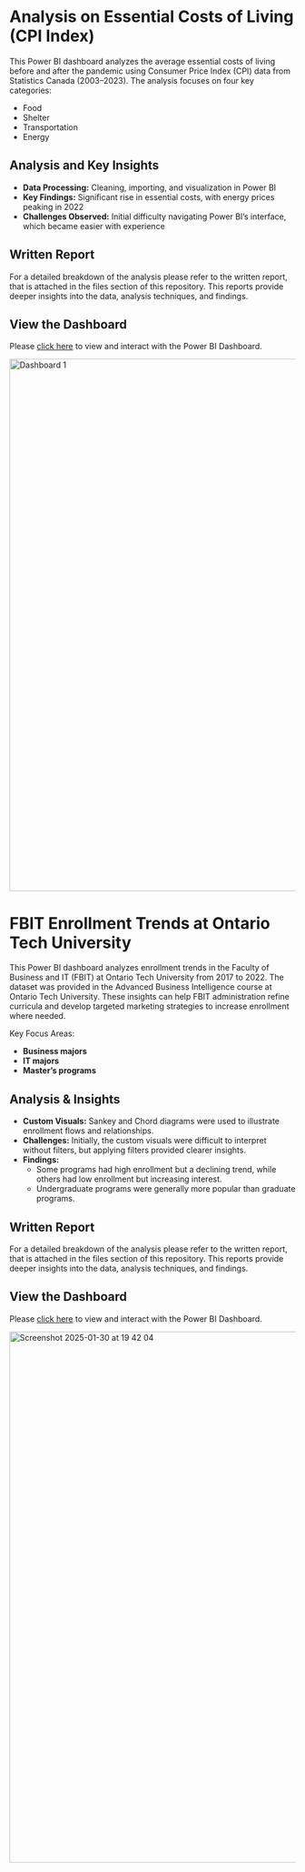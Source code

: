 # Analysis on Essential Costs of Living (CPI Index)

This Power BI dashboard analyzes the average essential costs of living before and after the pandemic using Consumer Price Index (CPI) data from Statistics Canada (2003–2023). The analysis focuses on four key categories:
- Food
- Shelter
- Transportation
- Energy

## Analysis and Key Insights

- **Data Processing:** Cleaning, importing, and visualization in Power BI
- **Key Findings:** Significant rise in essential costs, with energy prices peaking in 2022
- **Challenges Observed:** Initial difficulty navigating Power BI’s interface, which became easier with experience

## Written Report
For a detailed breakdown of the analysis please refer to the written report, that is attached in the files section of this repository. This reports provide deeper insights into the data, analysis techniques, and findings. 

## View the Dashboard
Please [click here](https://app.powerbi.com/view?r=eyJrIjoiYmQ1YzgxMGYtOWI3My00MmI1LWE3YWItOWQyNDM4NmY1YTBmIiwidCI6IjUxY2NhMGUxLTJkNWEtNGQxYi1hYTlhLWRkYWFhNzhhZWVjMiJ9) to view and interact with the Power BI Dashboard. 

<img width="936" alt="Dashboard 1" src="https://github.com/user-attachments/assets/49dab4d7-eddc-4686-a30b-5664291d4c40" />


# FBIT Enrollment Trends at Ontario Tech University
This Power BI dashboard analyzes enrollment trends in the Faculty of Business and IT (FBIT) at Ontario Tech University from 2017 to 2022. The dataset was provided in the Advanced Business Intelligence course at Ontario Tech University. These insights can help FBIT administration refine curricula and develop targeted marketing strategies to increase enrollment where needed.

Key Focus Areas:
- **Business majors**
- **IT majors**
- **Master’s programs**

## Analysis & Insights
- **Custom Visuals:** Sankey and Chord diagrams were used to illustrate enrollment flows and relationships.
- **Challenges:** Initially, the custom visuals were difficult to interpret without filters, but applying filters provided clearer insights.
- **Findings:**
  - Some programs had high enrollment but a declining trend, while others had low enrollment but increasing interest.
  - Undergraduate programs were generally more popular than graduate programs.

## Written Report
For a detailed breakdown of the analysis please refer to the written report, that is attached in the files section of this repository. This reports provide deeper insights into the data, analysis techniques, and findings. 

## View the Dashboard
Please [click here](https://app.fabric.microsoft.com/view?r=eyJrIjoiZTBiMzg5NDctZTlkNi00NzBhLTkxNTgtMjQyOTRjZTdmN2ZiIiwidCI6IjUxY2NhMGUxLTJkNWEtNGQxYi1hYTlhLWRkYWFhNzhhZWVjMiJ9) to view and interact with the Power BI Dashboard.

<img width="934" alt="Screenshot 2025-01-30 at 19 42 04" src="https://github.com/user-attachments/assets/9d0b5b55-f986-4611-b18d-734ddcbdec66" />


